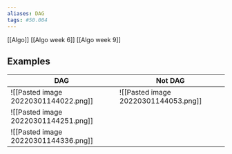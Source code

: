 ```yaml
---
aliases: DAG
tags: #50.004
---
```

[[Algo]]
[[Algo week 6]]
[[Algo week 9]]

## Examples
| DAG                                  | Not DAG                              |
| ------------------------------------ | ------------------------------------ |
| ![[Pasted image 20220301144022.png]] | ![[Pasted image 20220301144053.png]] |
| ![[Pasted image 20220301144251.png]] |                                      |
| ![[Pasted image 20220301144336.png]]                                     |                                      |


